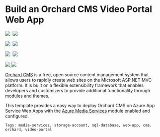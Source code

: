 # Build an Orchard CMS Video Portal Web App

<IMG SRC="https://azbotstorage.blob.core.windows.net/badges/orchard-cms-video-portal/PublicLastTestDate.svg" />&nbsp;
<IMG SRC="https://azbotstorage.blob.core.windows.net/badges/orchard-cms-video-portal/PublicDeployment.svg" />&nbsp;

<IMG SRC="https://azbotstorage.blob.core.windows.net/badges/orchard-cms-video-portal/FairfaxLastTestDate.svg" />&nbsp;
<IMG SRC="https://azbotstorage.blob.core.windows.net/badges/orchard-cms-video-portal/FairfaxDeployment.svg" />&nbsp;

<IMG SRC="https://azbotstorage.blob.core.windows.net/badges/orchard-cms-video-portal/BestPracticeResult.svg" />&nbsp;
<IMG SRC="https://azbotstorage.blob.core.windows.net/badges/orchard-cms-video-portal/CredScanResult.svg" />&nbsp;

<a href="https://portal.azure.com/#create/Microsoft.Template/uri/https%3A%2F%2Fraw.githubusercontent.com%2FAzure%2Fazure-quickstart-templates%2Fmaster%2Forchard-cms-video-portal%2Fazuredeploy.json" target="_blank">
  <img src="http://azuredeploy.net/deploybutton.png"/>
</a>
<a href="http://armviz.io/#/?load=https%3A%2F%2Fraw.githubusercontent.com%2FAzure%2Fazure-quickstart-templates%2Fmaster%2Forchard-cms-video-portal%2Fazuredeploy.json" target="_blank">
  <img src="http://armviz.io/visualizebutton.png"/>
</a>

[Orchard CMS](http://www.orchardproject.net/) is a free, open source content management system that allows users to rapidly create web sites on the Microsoft ASP.NET MVC platform. It is built on a flexible extensibility framework that enables developers and customizers to provide additional functionality through modules and themes.

This template provides a easy way to deploy Orchard CMS on Azure App Service Web Apps with the [Azure Media Services](https://azure.microsoft.com/services/media-services/) module enabled and configured.

`Tags: media-services, storage-account, sql-database, web-app, cms, orchard, video-portal`
